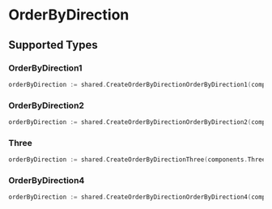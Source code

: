 # OrderByDirection


## Supported Types

### OrderByDirection1

```go
orderByDirection := shared.CreateOrderByDirectionOrderByDirection1(components.OrderByDirection1{/* values here */})
```

### OrderByDirection2

```go
orderByDirection := shared.CreateOrderByDirectionOrderByDirection2(components.OrderByDirection2{/* values here */})
```

### Three

```go
orderByDirection := shared.CreateOrderByDirectionThree(components.Three{/* values here */})
```

### OrderByDirection4

```go
orderByDirection := shared.CreateOrderByDirectionOrderByDirection4(components.OrderByDirection4{/* values here */})
```

